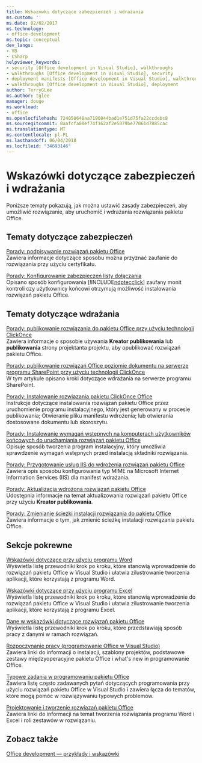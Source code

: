 ```yaml
---
title: Wskazówki dotyczące zabezpieczeń i wdrażania
ms.custom: ''
ms.date: 02/02/2017
ms.technology:
- office-development
ms.topic: conceptual
dev_langs:
- VB
- CSharp
helpviewer_keywords:
- security [Office development in Visual Studio], walkthroughs
- walkthroughs [Office development in Visual Studio], security
- deployment manifests [Office development in Visual Studio], walkthroughs
- walkthroughs [Office development in Visual Studio], deployment
author: TerryGLee
ms.author: tglee
manager: douge
ms.workload:
- office
ms.openlocfilehash: 724050648aa7190844bad1e751d75fa22ccdebc8
ms.sourcegitcommit: 0aafcfa08ef74f162af2e5079be77061d7885cac
ms.translationtype: MT
ms.contentlocale: pl-PL
ms.lasthandoff: 06/04/2018
ms.locfileid: "34693146"
---
```

# <a name="security-and-deployment-walkthroughs"></a>Wskazówki dotyczące zabezpieczeń i wdrażania
  Poniższe tematy pokazują, jak można ustawić zasady zabezpieczeń, aby umożliwić rozwiązanie, aby uruchomić i wdrażania rozwiązania pakietu Office.  
  
## <a name="security-topics"></a>Tematy dotyczące zabezpieczeń  
 [Porady: podpisywanie rozwiązań pakietu Office](../vsto/how-to-sign-office-solutions.md)  
 Zawiera informacje dotyczące sposobu można przyznać zaufanie do rozwiązania przy użyciu certyfikatu.  
  
 [Porady: Konfigurowanie zabezpieczeń listy dołączania](../vsto/how-to-configure-inclusion-list-security.md)  
 Opisano sposób konfigurowania [!INCLUDE[ndptecclick](../vsto/includes/ndptecclick-md.md)] zaufany monit kontroli czy użytkownicy końcowi otrzymują możliwość instalowania rozwiązań pakietu Office.  
  
## <a name="deployment-topics"></a>Tematy dotyczące wdrażania  
 [Porady: publikowanie rozwiązania do pakietu Office przy użyciu technologii ClickOnce](http://msdn.microsoft.com/en-us/2b6c247e-bc04-4ce4-bb64-c4e79bb3d5b8)  
 Zawiera informacje o sposobie używania **Kreator publikowania** lub **publikowania** strony projektanta projektu, aby opublikować rozwiązań pakietu Office.  
  
 [Porady: publikowanie rozwiązań Office poziomie dokumentu na serwerze programu SharePoint przy użyciu technologii ClickOnce](http://msdn.microsoft.com/en-us/2408e809-fb78-42a1-9152-00afa1522e58)  
 W tym artykule opisano kroki dotyczące wdrażania na serwerze programu SharePoint.  
  
 [Porady: Instalowanie rozwiązania pakietu ClickOnce Office](http://msdn.microsoft.com/en-us/14702f48-9161-4190-994c-78211fe18065)  
 Instrukcje dotyczące instalowania rozwiązań pakietu Office przez uruchomienie programu instalacyjnego, który jest generowany w procesie publikowania; Otwieranie pliku manifestu wdrożenia; lub otwierania dostosowane dokumentu lub skoroszytu.  
  
 [Porady: Instalowanie wymagań wstępnych na komputerach użytkowników końcowych do uruchamiania rozwiązań pakietu Office](http://msdn.microsoft.com/en-us/74dd2c52-838f-4abf-b2b4-4d7b0c2a0a98)  
 Opisuje sposób tworzenia program instalacyjny, który umożliwia sprawdzenie wymagań wstępnych przed instalacją składniki rozwiązania.  
  
 [Porady: Przygotowanie usług IIS do wdrożenia rozwiązań pakietu Office](http://msdn.microsoft.com/en-us/f62bce70-81d4-4f8b-86e6-2f2afec5d9b4)  
 Zawiera opis sposobu konfigurowania typ MIME na Microsoft Internet Information Services (IIS) dla manifest wdrażania.  
  
 [Porady: Aktualizacja wdrożona rozwiązań pakietu Office](http://msdn.microsoft.com/en-us/be96db53-b6ea-46ab-b8d9-b76b098b3b13)  
 Udostępnia informacje na temat aktualizowania rozwiązań pakietu Office przy użyciu **Kreator publikowania**.  
  
 [Porady: Zmienianie ścieżki instalacji rozwiązania do pakietu Office](http://msdn.microsoft.com/en-us/d0eaa07b-2d72-4902-899f-2f9fb165b8fd)  
 Zawiera informacje o tym, jak zmienić ścieżkę instalacji rozwiązania pakietu Office.  
  
## <a name="related-sections"></a>Sekcje pokrewne  
 [Wskazówki dotyczące przy użyciu programu Word](../vsto/walkthroughs-using-word.md)  
 Wyświetla listę przewodniki krok po kroku, które stanowią wprowadzenie do rozwiązań pakietu Office w Visual Studio i ułatwia zilustrowanie tworzenia aplikacji, które korzystają z programu Word.  
  
 [Wskazówki dotyczące przy użyciu programu Excel](../vsto/walkthroughs-using-excel.md)  
 Wyświetla listę przewodniki krok po kroku, które stanowią wprowadzenie do rozwiązań pakietu Office w Visual Studio i ułatwia zilustrowanie tworzenia aplikacji, które korzystają z programu Excel.  
  
 [Dane w wskazówki dotyczące rozwiązań pakietu Office](../vsto/data-in-office-solutions-walkthroughs.md)  
 Wyświetla listę przewodniki krok po kroku, które przedstawiają sposób pracy z danymi w ramach rozwiązań.  
  
 [Rozpoczynanie pracy &#40;programowanie Office w Visual Studio&#41;](../vsto/getting-started-office-development-in-visual-studio.md)  
 Zawiera linki do informacji o instalacji, szablony projektów, podstawowe zestawy międzyoperacyjne pakietu Office i what's new in programowanie Office.  
  
 [Typowe zadania w programowaniu pakietu Office](../vsto/common-tasks-in-office-programming.md)  
 Zawiera listę często zadawanych pytań dotyczących programowania przy użyciu rozwiązań pakietu Office w Visual Studio i zawiera łącza do tematów, które mogą pomóc w rozwiązywaniu typowych problemów.  
  
 [Projektowanie i tworzenie rozwiązań pakietu Office](../vsto/designing-and-creating-office-solutions.md)  
 Zawiera linki do informacji na temat tworzenia rozwiązania programu Word i Excel i roli zestawów w rozwiązaniu.  
  
## <a name="see-also"></a>Zobacz także  
 [Office development ― przykłady i wskazówki](../vsto/office-development-samples-and-walkthroughs.md)  
  
  